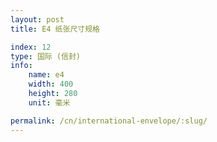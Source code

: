 ```yaml
---
layout: post
title: E4 纸张尺寸规格

index: 12
type: 国际 (信封)
info:
    name: e4
    width: 400
    height: 280
    unit: 毫米

permalink: /cn/international-envelope/:slug/
---
```



